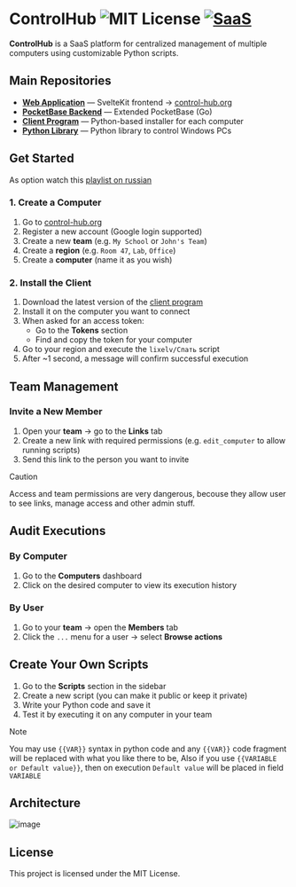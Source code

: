 # ControlHub ![MIT License](https://img.shields.io/badge/License-MIT-blue.svg) [![SaaS](https://img.shields.io/badge/SaaS-Live-blueviolet)](https://control-hub.org)


**ControlHub** is a SaaS platform for centralized management of multiple computers using customizable Python scripts.

## Main Repositories

- **[Web Application](https://github.com/control-hub/controlhub-app)** — SvelteKit frontend → [control-hub.org](https://control-hub.org)  
- **[PocketBase Backend](https://github.com/control-hub/controlhub-pb)** — Extended PocketBase (Go)  
- **[Client Program](https://github.com/control-hub/controlhub-client)** — Python-based installer for each computer  
- **[Python Library](https://github.com/control-hub/controlhub-lib)** — Python library to control Windows PCs  

## Get Started

As option watch this [playlist on russian](https://www.youtube.com/watch?v=tOdoN6NBIOk&list=PLBQcTLwZqeGRtCOc6nBVxaPdsLouO8aU_&index=3)

### 1. Create a Computer

1. Go to [control-hub.org](https://control-hub.org)  
2. Register a new account (Google login supported)  
3. Create a new **team** (e.g. `My School` or `John's Team`)  
4. Create a **region** (e.g. `Room 47`, `Lab`, `Office`)  
5. Create a **computer** (name it as you wish)

### 2. Install the Client

1. Download the latest version of the [client program](https://github.com/control-hub/controlhub-client/releases)  
2. Install it on the computer you want to connect  
3. When asked for an access token:  
   - Go to the **Tokens** section  
   - Find and copy the token for your computer  
4. Go to your region and execute the `lixelv/Спать` script  
5. After ~1 second, a message will confirm successful execution

## Team Management

### Invite a New Member

1. Open your **team** → go to the **Links** tab  
2. Create a new link with required permissions (e.g. `edit_computer` to allow running scripts)  
3. Send this link to the person you want to invite

> [!CAUTION]
> Access and team permissions are very dangerous, becouse they allow user to see links, manage access and other admin stuff.

## Audit Executions

### By Computer

1. Go to the **Computers** dashboard  
2. Click on the desired computer to view its execution history  

### By User

1. Go to your **team** → open the **Members** tab  
2. Click the `...` menu for a user → select **Browse actions**

## Create Your Own Scripts

1. Go to the **Scripts** section in the sidebar  
2. Create a new script (you can make it public or keep it private)  
3. Write your Python code and save it  
4. Test it by executing it on any computer in your team

> [!NOTE]
> You may use `{{VAR}}` syntax in python code and any `{{VAR}}` code fragment will be replaced with what you like there to be,
> Also if you use `{{VARIABLE or Default value}}`, then on execution `Default value` will be placed in field `VARIABLE`

## Architecture
![image](https://github.com/user-attachments/assets/5f7a5ff1-3521-410e-916f-c8497a7c018c)

## License

This project is licensed under the MIT License.
